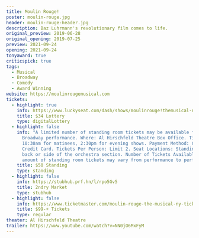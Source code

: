 ```yaml
---
title: Moulin Rouge!
poster: moulin-rouge.jpg
header: moulin-rouge-header.jpg
description: Baz Luhrmann's revolutionary film comes to life.
original_preview: 2019-06-28
original_opening: 2019-07-25
preview: 2021-09-24
opening: 2021-09-24
tonyaward: true
criticspick: true
tags: 
  - Musical
  - Broadway
  - Comedy
  - Award Winning
website: https://moulinrougemusical.com
tickets:
  - highlight: true
    info: https://www.luckyseat.com/dash/shows/moulinrouge!themusical-newyork
    title: $34 Lottery
    type: digitalLottery
  - highlight: false
    info: "A limited number of standing room tickets may be available for each
      Broadway performance. Where: Al Hirschfeld Theatre Box Office. Time:
      10:30am for matinees, 2:30pm for evening shows. Payment Method: Cash or
      Credit Card. Tickets Per Person: Limit 2. Seat Locations: Standing room at
      back or side of the orchestra section. Number of Tickets Available: The
      amount of standing room tickets may vary from performance to performance."
    title: $50 Standing
    type: standing
  - highlight: false
    info: https://stubhub.prf.hn/l/rpo5Gv5
    title: 2ndry Market
    type: stubhub
  - highlight: false
    info: https://www.ticketmaster.com/moulin-rouge-the-musical-ny-tickets/artist/2571914
    title: $99-+ Tickets
    type: regular
theater: Al Hirschfeld Theatre
trailer: https://www.youtube.com/watch?v=NN0jO6MxFyM
---
```

